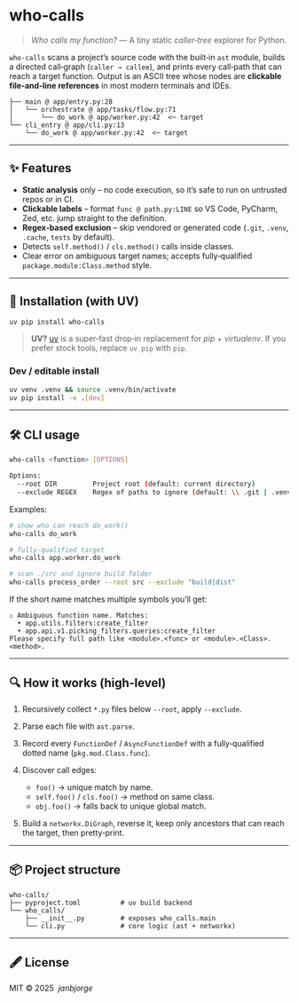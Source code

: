 # **who‑calls**

> *Who calls my function?* — A tiny static *caller‑tree* explorer for Python.

`who‑calls` scans a project’s source code with the built‑in `ast` module,
builds a directed call‑graph (`caller → callee`), and prints every
call‑path that can reach a target function. Output is an ASCII tree whose
nodes are **clickable file‑and‑line references** in most modern
terminals and IDEs.

```
├── main @ app/entry.py:28
│   └── orchestrate @ app/tasks/flow.py:71
│       └── do_work @ app/worker.py:42  <─ target
└── cli_entry @ app/cli.py:13
    └── do_work @ app/worker.py:42  <─ target
```

---

## ✨ Features

* **Static analysis** only – no code execution, so it’s safe to run on
  untrusted repos or in CI.
* **Clickable labels** – format `func @ path.py:LINE` so VS Code,
  PyCharm, Zed, etc. jump straight to the definition.
* **Regex‑based exclusion** – skip vendored or generated code
  (`.git`, `.venv`, `.cache`, `tests` by default).
* Detects `self.method()` / `cls.method()` calls inside classes.
* Clear error on ambiguous target names; accepts fully‑qualified
  `package.module:Class.method` style.

---

## 🚀 Installation (with UV)

```bash
uv pip install who‑calls
```

> **UV?** [uv](https://github.com/astral‑sh/uv) is a super‑fast drop‑in
> replacement for *pip* + *virtualenv*. If you prefer stock tools, replace
> `uv pip` with `pip`.

### Dev / editable install

```bash
uv venv .venv && source .venv/bin/activate
uv pip install -e .[dev]
```

---

## 🛠️ CLI usage

```bash
who‑calls <function> [OPTIONS]

Options:
  --root DIR         Project root (default: current directory)
  --exclude REGEX    Regex of paths to ignore (default: \\ .git | .venv | .cache | tests)
```

Examples:

```bash
# show who can reach do_work()
who‑calls do_work

# fully‑qualified target
who‑calls app.worker.do_work

# scan ./src and ignore build folder
who‑calls process_order --root src --exclude "build|dist"
```

If the short name matches multiple symbols you’ll get:

```
⚠ Ambiguous function name. Matches:
  • app.utils.filters:create_filter
  • app.api.v1.picking_filters.queries:create_filter
Please specify full path like <module>.<func> or <module>.<Class>.<method>.
```

---

## 🔍 How it works (high‑level)

1. Recursively collect `*.py` files below `--root`, apply `--exclude`.
2. Parse each file with `ast.parse`.
3. Record every `FunctionDef` / `AsyncFunctionDef` with a fully‑qualified
   dotted name (`pkg.mod.Class.func`).
4. Discover call edges:

   * `foo()` → unique match by name.
   * `self.foo()` / `cls.foo()` → method on same class.
   * `obj.foo()` → falls back to unique global match.
5. Build a `networkx.DiGraph`, reverse it, keep only ancestors that can
   reach the target, then pretty‑print.

---

## 📦 Project structure

```
who‑calls/
├── pyproject.toml          # uv build backend
└── who_calls/
    ├── __init__.py         # exposes who_calls.main
    └── cli.py              # core logic (ast + networkx)
```

---

## 🖋️ License

MIT © 2025  *janbjorge*
